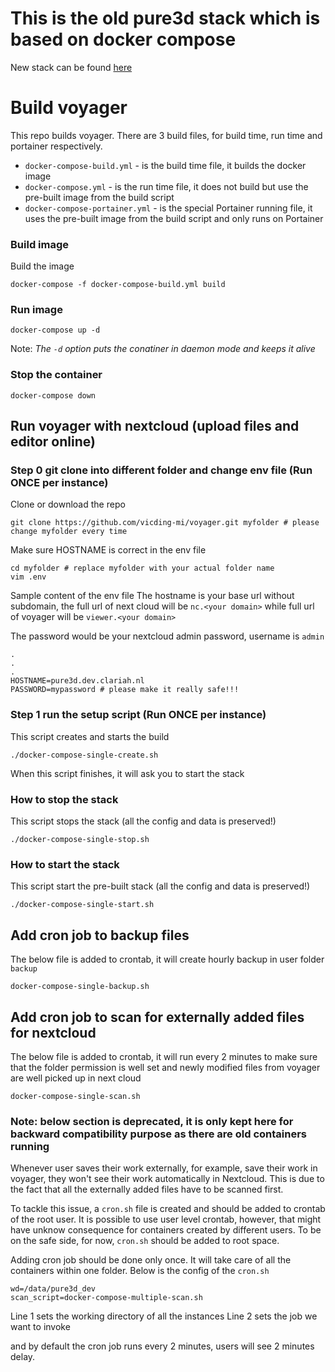 # This is the **old** pure3d stack which is based on docker compose
New stack can be found [here]()



# Build voyager 
This repo builds voyager. There are 3 build files, for build time, run time and portainer respectively. 

* `docker-compose-build.yml` - is the build time file, it builds the docker image
* `docker-compose.yml` - is the run time file, it does not build but use the pre-built image from the build script
* `docker-compose-portainer.yml` - is the special Portainer running file, it uses the pre-built image from the build script and only runs on Portainer

### Build image 
Build the image
```shell
docker-compose -f docker-compose-build.yml build
```

### Run image
```shell
docker-compose up -d
```
Note: _The `-d` option puts the conatiner in daemon mode and keeps it alive_

### Stop the container
```shell
docker-compose down
```


## Run voyager with nextcloud (upload files and editor online)
### Step 0 git clone into different folder and change env file (Run ONCE per instance)
Clone or download the repo 
```shell
git clone https://github.com/vicding-mi/voyager.git myfolder # please change myfolder every time
```
Make sure HOSTNAME is correct in the env file
```shell
cd myfolder # replace myfolder with your actual folder name
vim .env
```
Sample content of the env file
The hostname is your base url without subdomain, the full url of next cloud will be 
`nc.<your domain>` while full url of voyager will be `viewer.<your domain>`

The password would be your nextcloud admin password, username is `admin`
```shell
.
.
.
HOSTNAME=pure3d.dev.clariah.nl
PASSWORD=mypassword # please make it really safe!!!
```
### Step 1 run the setup script (Run ONCE per instance)
This script creates and starts the build
```shell
./docker-compose-single-create.sh
```
When this script finishes, it will ask you to start the stack

### How to stop the stack
This script stops the stack (all the config and data is preserved!)
```shell
./docker-compose-single-stop.sh
```

### How to start the stack 
This script start the pre-built stack (all the config and data is preserved!)
```shell
./docker-compose-single-start.sh
```

## Add cron job to backup files 
The below file is added to crontab, it will create hourly backup in user folder `backup`
```shell
docker-compose-single-backup.sh
```


## Add cron job to scan for externally added files for nextcloud
The below file is added to crontab, it will run every 2 minutes to make sure that the folder permission is well 
set and newly modified files from voyager are well picked up in next cloud
```shell
docker-compose-single-scan.sh
```

### Note: below section is deprecated, it is only kept here for backward compatibility purpose as there are old containers running

Whenever user saves their work externally, for example, save their work in voyager, 
they won't see their work automatically in Nextcloud. This is due to the fact that all the 
externally added files have to be scanned first. 

To tackle this issue, a `cron.sh` file is created and should be added to crontab of the root user. 
It is possible to use user level crontab, however, that might have unknow consequence for containers 
created by different users. To be on the safe side, for now, `cron.sh` should be added to root space. 

Adding cron job should be done only once. It will take care of all the containers within one folder. 
Below is the config of the `cron.sh`
```shell
wd=/data/pure3d_dev
scan_script=docker-compose-multiple-scan.sh
```
Line 1 sets the working directory of all the instances
Line 2 sets the job we want to invoke

and by default the cron job runs every 2 minutes, users will see 2 minutes delay. 
